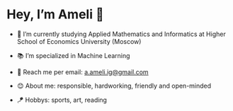 # Hey, I’m Ameli 🔮

+ 📒 I’m currently studying Applied Mathematics and Informatics at Higher School of Economics University (Moscow)
+ 📚 I’m specialized in Machine Learning
+ 📝 Reach me per email: a.ameli.ig@gmail.com

+ 😊 About me: responsible, hardworking, friendly and open-minded
+ 🪁 Hobbys: sports, art, reading
